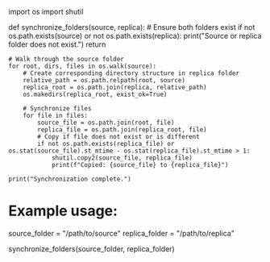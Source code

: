 import os
import shutil


def synchronize_folders(source, replica):
    # Ensure both folders exist
    if not os.path.exists(source) or not os.path.exists(replica):
        print("Source or replica folder does not exist.")
        return

    # Walk through the source folder
    for root, dirs, files in os.walk(source):
        # Create corresponding directory structure in replica folder
        relative_path = os.path.relpath(root, source)
        replica_root = os.path.join(replica, relative_path)
        os.makedirs(replica_root, exist_ok=True)

        # Synchronize files
        for file in files:
            source_file = os.path.join(root, file)
            replica_file = os.path.join(replica_root, file)
            # Copy if file does not exist or is different
            if not os.path.exists(replica_file) or os.stat(source_file).st_mtime - os.stat(replica_file).st_mtime > 1:
                shutil.copy2(source_file, replica_file)
                print(f"Copied: {source_file} to {replica_file}")

    print("Synchronization complete.")


# Example usage:
source_folder = "/path/to/source"
replica_folder = "/path/to/replica"

synchronize_folders(source_folder, replica_folder)
